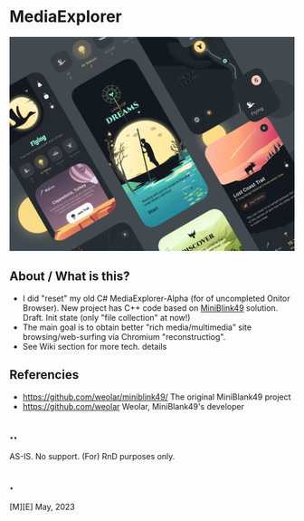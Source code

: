 # MediaExplorer
![](images/land-of-dreams.png)

## About / What is this?
- I did "reset" my old C# MediaExplorer-Alpha (for of uncompleted Onitor Browser).
New project has C++ code based on [MiniBlink49](https://github.com/weolar/miniblink49/) solution.
Draft. Init state (only "file collection" at now!)
- The main goal is to obtain better "rich media/multimedia" site browsing/web-surfing  via Chromium "reconstructiog".
- See Wiki section for more tech. details

## Referencies
- https://github.com/weolar/miniblink49/ The original MiniBlank49 project
- https://github.com/weolar Weolar, MiniBlank49's developer

## ..
AS-IS. No support. (For) RnD purposes only.

## .
[M][E] May, 2023
